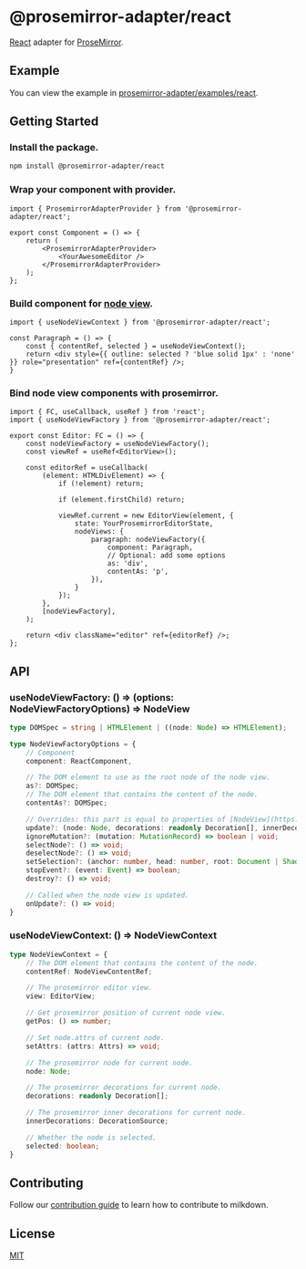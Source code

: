 # @prosemirror-adapter/react

[React](https://reactjs.org/) adapter for [ProseMirror](https://prosemirror.net/).

## Example

You can view the example in [prosemirror-adapter/examples/react](../../examples/react/).

## Getting Started

### Install the package.

```bash
npm install @prosemirror-adapter/react
```

### Wrap your component with provider.

```tsx
import { ProsemirrorAdapterProvider } from '@prosemirror-adapter/react';

export const Component = () => {
    return (
        <ProsemirrorAdapterProvider>
            <YourAwesomeEditor />
        </ProsemirrorAdapterProvider>
    );
};
```

### Build component for [node view](https://prosemirror.net/docs/ref/#view.NodeView).

```tsx
import { useNodeViewContext } from '@prosemirror-adapter/react';

const Paragraph = () => {
    const { contentRef, selected } = useNodeViewContext();
    return <div style={{ outline: selected ? 'blue solid 1px' : 'none' }} role="presentation" ref={contentRef} />;
}
```

### Bind node view components with prosemirror.

```tsx
import { FC, useCallback, useRef } from 'react';
import { useNodeViewFactory } from '@prosemirror-adapter/react';

export const Editor: FC = () => {
    const nodeViewFactory = useNodeViewFactory();
    const viewRef = useRef<EditorView>();

    const editorRef = useCallback(
        (element: HTMLDivElement) => {
            if (!element) return;

            if (element.firstChild) return;

            viewRef.current = new EditorView(element, {
                state: YourProsemirrorEditorState,
                nodeViews: {
                    paragraph: nodeViewFactory({
                        component: Paragraph,
                        // Optional: add some options
                        as: 'div',
                        contentAs: 'p',
                    }),
                }
            });
        },
        [nodeViewFactory],
    );

    return <div className="editor" ref={editorRef} />;
};
```

## API

### useNodeViewFactory: () => (options: NodeViewFactoryOptions) => NodeView

```ts
type DOMSpec = string | HTMLElement | ((node: Node) => HTMLElement);

type NodeViewFactoryOptions = {
    // Component
    component: ReactComponent,

    // The DOM element to use as the root node of the node view.
    as?: DOMSpec;
    // The DOM element that contains the content of the node.
    contentAs?: DOMSpec;

    // Overrides: this part is equal to properties of [NodeView](https://prosemirror.net/docs/ref/#view.NodeView)
    update?: (node: Node, decorations: readonly Decoration[], innerDecorations: DecorationSource) => boolean | void;
    ignoreMutation?: (mutation: MutationRecord) => boolean | void;
    selectNode?: () => void;
    deselectNode?: () => void;
    setSelection?: (anchor: number, head: number, root: Document | ShadowRoot) => void;
    stopEvent?: (event: Event) => boolean;
    destroy?: () => void;

    // Called when the node view is updated.
    onUpdate?: () => void;
}
```

### useNodeViewContext: () => NodeViewContext

```ts
type NodeViewContext = {
    // The DOM element that contains the content of the node.
    contentRef: NodeViewContentRef;

    // The prosemirror editor view.
    view: EditorView;

    // Get prosemirror position of current node view.
    getPos: () => number;

    // Set node.attrs of current node.
    setAttrs: (attrs: Attrs) => void;

    // The prosemirror node for current node.
    node: Node;

    // The prosemirror decorations for current node. 
    decorations: readonly Decoration[];

    // The prosemirror inner decorations for current node. 
    innerDecorations: DecorationSource;

    // Whether the node is selected.
    selected: boolean;
}
```

## Contributing

Follow our [contribution guide](../../CONTRIBUTING.md) to learn how to contribute to milkdown.

## License

[MIT](../../LICENSE)
